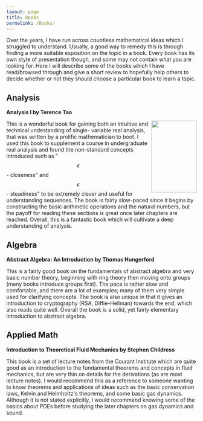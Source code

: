 ```yaml
---
layout: page
title: Books
permalink: /Books/
---
```


<script type="text/x-mathjax-config">
MathJax.Hub.Config({
  tex2jax: {
    inlineMath: [['$','$'], ['\\(','\\)']],
    processEscapes: true
  }
});
</script>
<script src="https://cdnjs.cloudflare.com/ajax/libs/mathjax/2.7.0/MathJax.js?config=TeX-AMS-MML_HTMLorMML" type="text/javascript"></script>



Over the years, I have run across countless mathematical ideas which I struggled to understand. Usually, a good way to remedy this is through finding a more suitable exposition on the topic in a book. Every book has its own style of presentation though, and some may not contain what you are looking for. Here I will describe some of the books which I have read/browsed through and give a short review to hopefully help others to decide whether or not they should choose a particular book to learn a topic.

## Analysis

**Analysis I by Terence Tao**

<img align="right" width="120" height="190" src="https://images-na.ssl-images-amazon.com/images/I/41yjsMW2LrL._SX354_BO1,204,203,200_.jpg">

This is a wonderful book for gaining both an intuitive and technical undestanding of single-
variable real  analysis, that was written by a prolific mathematician to boot. I used
this book to supplement a course in undergraduate real analysis and found the non-standard
concepts introduced such as "$$\epsilon$$ - closeness" and $$\epsilon$$ - steadiness" to be
extremely clever and useful for understanding sequences.
The book is fairly slow-paced since it begins by constructing the basic arithmetic operations and
the natural numbers, but the payoff for reading these sections is great once later chapters are reached. Overall, this is a fantastic book which will cultivate a deep understanding of analysis.


## Algebra

**Abstract Algebra: An Introduction by Thomas Hungerford**

This is a fairly good book on the fundamentals of abstract algebra and very basic number theory, beginning with ring theory then moving onto groups (many books introduce groups first). The pace is rather slow and comfortable, and there are a lot of examples; many of them very simple used for clarifying concepts. The book is also unique in that it gives an introduction to cryptography (RSA, Diffie-Hellman) towards the end, which also reads quite well. Overall the book is a solid, yet fairly elementary introduction to abstract algebra.

## Applied Math

**Introduction to Theoretical Fluid Mechanics by Stephen Childress**

This book is a set of lecture notes from the Courant Institute which are quite good as
an introduction to the fundamental theorems and concepts in fluid mechanics, but are very
thin on details for the derivations (as are most lecture notes). I would recommend this
as a reference to someone wanting to know theorems and applications of ideas such as the
basic conservation laws, Kelvin and Helmholtz's theorems, and some basic gas dynamics.
Although it is not stated explicitly, I would recommend knowing some of the basics about
PDEs before studying the later chapters on gas dynamics and sound.
